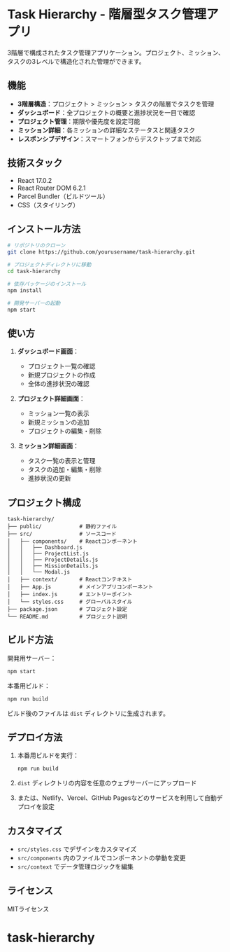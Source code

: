 # Task Hierarchy - 階層型タスク管理アプリ

3階層で構成されたタスク管理アプリケーション。プロジェクト、ミッション、タスクの3レベルで構造化された管理ができます。

## 機能

- **3階層構造**：プロジェクト > ミッション > タスクの階層でタスクを管理
- **ダッシュボード**：全プロジェクトの概要と進捗状況を一目で確認
- **プロジェクト管理**：期限や優先度を設定可能
- **ミッション詳細**：各ミッションの詳細なステータスと関連タスク
- **レスポンシブデザイン**：スマートフォンからデスクトップまで対応

## 技術スタック

- React 17.0.2
- React Router DOM 6.2.1
- Parcel Bundler（ビルドツール）
- CSS（スタイリング）

## インストール方法

```bash
# リポジトリのクローン
git clone https://github.com/yourusername/task-hierarchy.git

# プロジェクトディレクトリに移動
cd task-hierarchy

# 依存パッケージのインストール
npm install

# 開発サーバーの起動
npm start
```

## 使い方

1. **ダッシュボード画面**：
   - プロジェクト一覧の確認
   - 新規プロジェクトの作成
   - 全体の進捗状況の確認

2. **プロジェクト詳細画面**：
   - ミッション一覧の表示
   - 新規ミッションの追加
   - プロジェクトの編集・削除

3. **ミッション詳細画面**：
   - タスク一覧の表示と管理
   - タスクの追加・編集・削除
   - 進捗状況の更新

## プロジェクト構成

```
task-hierarchy/
├── public/            # 静的ファイル
├── src/               # ソースコード
│   ├── components/    # Reactコンポーネント
│   │   ├── Dashboard.js
│   │   ├── ProjectList.js
│   │   ├── ProjectDetails.js
│   │   ├── MissionDetails.js
│   │   └── Modal.js
│   ├── context/       # Reactコンテキスト
│   ├── App.js         # メインアプリコンポーネント
│   ├── index.js       # エントリーポイント
│   └── styles.css     # グローバルスタイル
├── package.json       # プロジェクト設定
└── README.md          # プロジェクト説明
```

## ビルド方法

開発用サーバー：
```bash
npm start
```

本番用ビルド：
```bash
npm run build
```

ビルド後のファイルは `dist` ディレクトリに生成されます。

## デプロイ方法

1. 本番用ビルドを実行：
   ```bash
   npm run build
   ```

2. `dist` ディレクトリの内容を任意のウェブサーバーにアップロード

3. または、Netlify、Vercel、GitHub Pagesなどのサービスを利用して自動デプロイを設定

## カスタマイズ

- `src/styles.css` でデザインをカスタマイズ
- `src/components` 内のファイルでコンポーネントの挙動を変更
- `src/context` でデータ管理ロジックを編集

## ライセンス

MITライセンス 
# task-hierarchy
